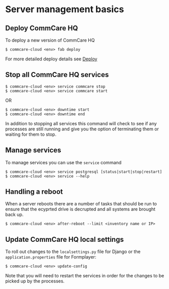 # Server management basics

## Deploy CommCare HQ
To deploy a new version of CommCare HQ

```
$ commcare-cloud <env> fab deploy
```

For more detailed deploy details see [Deploy](deploy.html)

## Stop all CommCare HQ services
```
$ commcare-cloud <env> service commcare stop
$ commcare-cloud <env> service commcare start
```

OR

```
$ commcare-cloud <env> downtime start
$ commcare-cloud <env> downtime end
```

In addition to stopping all services this command will
check to see if any processes are still running and give you the
option of terminating them or waiting for them to stop.

## Manage services
To manage services you can use the `service` command
```
$ commcare-cloud <env> service postgresql [status|start|stop|restart]
$ commcare-cloud <env> service --help
```

## Handling a reboot
When a server reboots there are a number of tasks that should be run
to ensure that the ecyprted drive is decrupted and all systems are
brought back up.
```
$ commcare-cloud <env> after-reboot --limit <inventory name or IP>
```

## Update CommCare HQ local settings
To roll out changes to the `localsettings.py` file for Django
or the `application.properties` file for Formplayer:
```
$ commcare-cloud <env> update-config
```

Note that you will need to restart the services in order for the changes
to be picked up by the processes.
